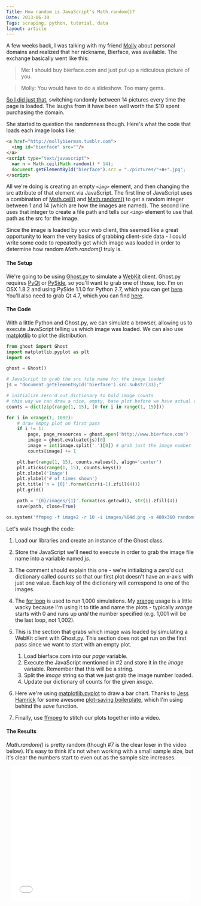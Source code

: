 ```yaml
---
Title: How random is JavaScript's Math.random()?
Date: 2013-06-30
Tags: scraping, python, tutorial, data
layout: article
---
```


A few weeks back, I was talking with my friend [Molly](http://mollybierman.tumblr.com) about personal domains and realized that her nickname, Bierface, was available.  The exchange basically went like this:

> Me: I should buy bierface.com and just put up a ridiculous picture of you.

> Molly: You would have to do a slideshow. Too many gems.

[So I did just that](http://www.bierface.com), switching randomly between 14 pictures every time the page is loaded.  The laughs from it have been well worth the $10 spent purchasing the domain.

She started to question the randomness though.  Here's what the code that loads each image looks like:

```html
<a href="http://mollybierman.tumblr.com">
  <img id="bierface" src=""/>
</a>
<script type="text/javascript">
  var n = Math.ceil(Math.random() * 14);
  document.getElementById("bierface").src = "./pictures/"+n+".jpg";
</script>
```
All we're doing is creating an empty _`<img>`_ element, and then changing the src attribute of that element via JavaScript.  The first line of JavaScript uses a combination of [Math.ceil()](https://developer.mozilla.org/en-US/docs/Web/JavaScript/Reference/Global_Objects/Math/ceil) and [Math.random()](https://developer.mozilla.org/en-US/docs/Web/JavaScript/Reference/Global_Objects/Math/random) to get a random integer between 1 and 14 (which are how the images are named).  The second line uses that integer to create a file path and tells our _`<img>`_ element to use that path as the src for the image.

Since the image is loaded by your web client, this seemed like a great opportunity to learn the very basics of grabbing client-side data - I could write some code to repeatedly get which image was loaded in order to determine how random _Math.random()_ truly is.

#### The Setup
We're going to be using [Ghost.py](http://jeanphix.me/Ghost.py/) to simulate a [WebKit](http://en.wikipedia.org/wiki/WebKit) client.  Ghost.py requires [PyQt](http://en.wikipedia.org/wiki/PyQt) or [PySide](http://en.wikipedia.org/wiki/PySide), so you'll want to grab one of those, too.  I'm on OSX 1.8.2 and using PySide 1.1.0 for Python 2.7, which you can get [here](http://qt-project.org/wiki/PySide_Binaries_MacOSX).  You'll also need to grab Qt 4.7, which you can find [here](http://packages.kitware.com/item/3736).

#### The Code
With a little Python and Ghost.py, we can simulate a browser, allowing us to execute JavaScript telling us which image was loaded.  We can also use [matplotlib](http://matplotlib.org/) to plot the distribution.

```python
from ghost import Ghost
import matplotlib.pyplot as plt
import os

ghost = Ghost()

# JavaScript to grab the src file name for the image loaded
js = "document.getElementById('bierface').src.substr(33);"

# initialize zero'd out dictionary to hold image counts
# this way we can draw a nice, empty, base plot before we have actual values
counts = dict(zip(range(1, 15), [0 for i in range(1, 15)]))

for i in xrange(1, 1002):
    # draw empty plot on first pass
    if i != 1:
        page, page_resources = ghost.open('http://www.bierface.com')
        image = ghost.evaluate(js)[0]
        image = int(image.split('.')[0]) # grab just the image number
        counts[image] += 1

    plt.bar(range(1, 15), counts.values(), align='center')
    plt.xticks(range(1, 15), counts.keys())
    plt.xlabel('Image')
    plt.ylabel('# of times shown')
    plt.title('n = {0}'.format(str(i-1).zfill(4)))
    plt.grid()

    path = '{0}/images/{1}'.format(os.getcwd(), str(i).zfill(4))
    save(path, close=True)

os.system('ffmpeg -f image2 -r 10 -i images/%04d.png -s 480x360 random.avi')
```

Let's walk though the code:

1. Load our libraries and create an instance of the Ghost class.
2. Store the JavaScript we'll need to execute in order to grab the image file name into a variable named _js_.
3. The comment should explain this one - we're initializing a zero'd out dictionary called _counts_ so that our first plot doesn't have an x-axis with just one value.  Each key of the dictionary will correspond to one of the images.
4. The [for loop](http://docs.python.org/2/reference/compound_stmts.html#for) is used to run 1,000 simulations.  My [xrange](http://docs.python.org/2/library/functions.html#xrange) usage is a little wacky because I'm using it to title and name the plots - typically _xrange_ starts with 0 and runs up _until_ the number specified (e.g. 1,001 will be the last loop, not 1,002).
5. This is the section that grabs which image was loaded by simulating a WebKit client with Ghost.py.  This section does not get run on the first pass since we want to start with an empty plot.

    1. Load bierface.com into our _page_ variable.
    2. Execute the JavaScript mentioned in #2 and store it in the _image_ variable.  Remember that this will be a string.
    3. Split the _image_ string so that we just grab the image number loaded.
    4. Update our dictionary of counts for the given _image_.

6. Here we're using [matplotlib.pyplot](http://matplotlib.org/api/pyplot_api.html) to draw a bar chart.  Thanks to [Jess Hamrick](http://www.jesshamrick.com/) for some awesome [plot-saving boilerplate](http://www.jesshamrick.com/2012/09/03/saving-figures-from-pyplot/), which I'm using behind the _save_ function.
7. Finally, use [ffmpeg](https://en.wikipedia.org/wiki/FFmpeg) to stitch our plots together into a video.

#### The Results
_Math.random()_ is pretty random (though #7 is the clear loser in the video below).  It's easy to think it's not when working with a small sample size, but it's clear the numbers start to even out as the sample size increases.

<center><iframe width="480" height="360" src="//www.youtube.com/embed/y-tRXCyBk4w" frameborder="0" allowfullscreen></iframe></center>